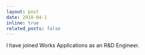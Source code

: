 ```yaml
---
layout: post
date: 2018-04-1
inline: true
related_posts: false
---
```


I have joined Works Applications as an R&D Engineer.
